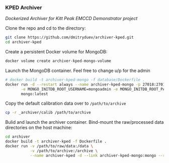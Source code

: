 ### KPED Archiver

_Dockerized Archiver for Kitt Peak EMCCD Demonstrator project_

Clone the repo and cd to the directory:
```bash
git clone https://github.com/dmitryduev/archiver-kped.git
cd archiver-kped
```

Create a persistent Docker volume for MongoDB:
```bash
docker volume create archiver-kped-mongo-volume
```

Launch the MongoDB container. Feel free to change u/p for the admin
```bash
# docker build -t archiver-kped-mongo -f database/Dockerfile .
docker run -d --restart always --name archiver-kped-mongo -p 27018:27017 -v archiver-kped-mongo-volume:/data/db \
       -e MONGO_INITDB_ROOT_USERNAME=mongoadmin -e MONGO_INITDB_ROOT_PASSWORD=mongoadminsecret \
       mongo:latest
```

Copy the default calibration data over to `/path/to/archive`
```bash
cp -r _archiver/calib /path/to/archive
```

Bulid and launch the archiver container. Bind-mount the raw/processed data directories on the host machine:
```bash
cd archiver
docker build -t archiver-kped -f Dockerfile .
docker run -v /path/to/raw/data:/data \
           -v /path/to/archive:/archive \
           --name archiver-kped -d --link archiver-kped-mongo:mongo --restart always latest
```
